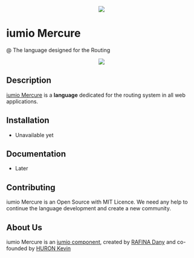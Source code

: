 <p align="center"><a href="https://framework.iumio.com" target="_blank">
    <img src="https://framework.iumio.com/iumio-black.png">
</a></p>

iumio Mercure
================

@ The language designed for the Routing

<p align="center"><a href="https://framework.iumio.com" target="_blank">
    <img src="https://travis-ci.org/iumio-team/iumio-framework.svg?branch=master">
</a></p>


Description
------------



[iumio Mercure][1] is a **language** dedicated for the routing system in all web applications. 

Installation
------------

* Unavailable yet

Documentation
-------------

* Later


Contributing
------------

iumio Mercure is an Open Source with MIT Licence.
We need any help to continue the language development and create a new community.


About Us
--------

iumio Mercure is an [iumio component][5], created by [RAFINA Dany][6] and co-founded by [HURON Kevin][7]

[1]: https://mercure.iumio.com
[5]: https://iumio.com
[6]: https://www.linkedin.com/in/dany-rafina-672041b3/
[7]: http://kevinhuron.fr/
